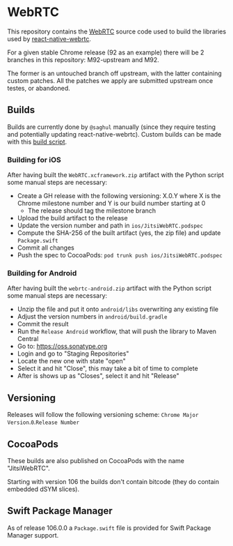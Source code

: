 # WebRTC

This repository contains the [WebRTC](https://webrtc.org) source code used to
build the libraries used by [react-native-webrtc](https://github.com/react-native-webrtc/react-native-webrtc).

For a given stable Chrome release (92 as an example) there will be 2 branches in this repository: M92-upstream and M92.

The former is an untouched branch off upstream, with the latter containing custom patches. All the patches we apply are
submitted upstream once testes, or abandoned.

## Builds

Builds are currently done by `@saghul` manually (since they require testing and potentially updating react-native-webrtc). Custom builds can be made with this [build script](tools/build-webrtc.py).

### Building for iOS

After having built the `WebRTC.xcframework.zip` artifact with the Python script some manual steps are necessary:

- Create a GH release with the following versioning: X.0.Y where X is the Chrome milestone number and Y is our build number starting at 0
    - The release should tag the milestone branch
- Upload the build artifact to the release
- Update the version number and path in `ios/JitsiWebRTC.podspec`
- Compute the SHA-256 of the built artifact (yes, the zip file) and update `Package.swift`
- Commit all changes
- Push the spec to CocoaPods: `pod trunk push ios/JitsiWebRTC.podspec`

### Building for Android

After having built the `webrtc-android.zip` artifact with the Python script some manual steps are necessary:

- Unzip the file and put it onto `android/libs` overwriting any existing file
- Adjust the version numbers in `android/build.gradle`
- Commit the result
- Run the `Release Android` workflow, that will push the library to Maven Central
- Go to: https://oss.sonatype.org
- Login and go to "Staging Repositories"
- Locate the new one with state "open"
- Select it and hit "Close", this may take a bit of time to complete
- After is shows up as "Closes", select it and hit "Release"

## Versioning

Releases will follow the following versioning scheme: `Chrome Major Version`.`0`.`Release Number`

## CocoaPods

These builds are also published on CocoaPods with the name "JitsiWebRTC".

Starting with version 106 the builds don't contain bitcode (they do contain embedded dSYM slices).

## Swift Package Manager

As of release 106.0.0 a `Package.swift` file is provided for Swift Package Manager support.
